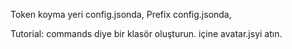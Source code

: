 Token koyma yeri config.jsonda, 
Prefix config.jsonda,

Tutorial:
commands diye bir klasör oluşturun.
içine avatar.jsyi atın.
